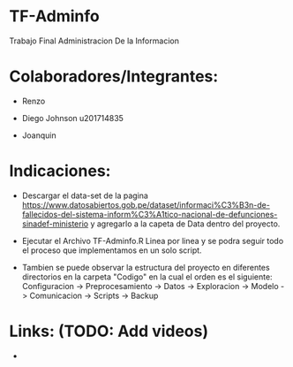 # TF-Adminfo
 Trabajo Final Administracion De la Informacion
 
# Colaboradores/Integrantes: 

- Renzo

- Diego Johnson u201714835

- Joanquin

# Indicaciones: 

- Descargar el data-set de la pagina https://www.datosabiertos.gob.pe/dataset/informaci%C3%B3n-de-fallecidos-del-sistema-inform%C3%A1tico-nacional-de-defunciones-sinadef-ministerio y agregarlo a la capeta de Data dentro del proyecto.

-  Ejecutar el Archivo TF-Adminfo.R Linea por linea y se podra seguir todo el proceso que implementamos en un solo script.

-  Tambien se puede observar la estructura del proyecto en diferentes directorios en la carpeta "Codigo" en la cual el orden es el siguiente: 
   Configuracion -> Preprocesamiento -> Datos -> Exploracion -> Modelo -> Comunicacion -> Scripts -> Backup 
 
# Links: (TODO: Add videos)

-
